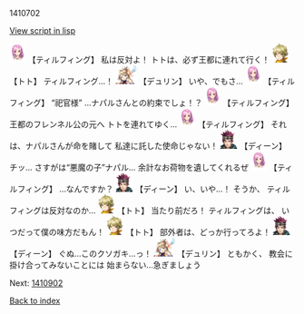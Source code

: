 1410702

[View script in lisp](../scripts/1410702.txt)

<img src="../images/units/101411.png" alt="101411.png" height="34"/>
【ティルフィング】
私は反対よ！
トトは、必ず王都に連れて行く！

<img src="../images/units/4.png" alt="4.png" height="34"/>
【トト】
ティルフィング…！

<img src="../images/units/0.png" alt="0.png" height="34"/>
【デュリン】
いや、でもさ…

<img src="../images/units/101411.png" alt="101411.png" height="34"/>
【ティルフィング】
“祀官様”
…ナパルさんとの約束でしょ！？

<img src="../images/units/101411.png" alt="101411.png" height="34"/>
【ティルフィング】
王都のフレンネル公の元へ
トトを連れてゆく…

<img src="../images/units/101411.png" alt="101411.png" height="34"/>
【ティルフィング】
それは、ナパルさんが命を賭して
私達に託した使命じゃない！

<img src="../images/units/6.png" alt="6.png" height="34"/>
【ディーン】
チッ…
さすがは“悪魔の子”ナパル…
余計なお荷物を遺してくれるぜ

<img src="../images/units/101411.png" alt="101411.png" height="34"/>
【ティルフィング】
…なんですか？

<img src="../images/units/6.png" alt="6.png" height="34"/>
【ディーン】
い、いや…！
そうか、
ティルフィングは反対なのか…

<img src="../images/units/4.png" alt="4.png" height="34"/>
【トト】
当たり前だろ！
ティルフィングは、
いつだって僕の味方だもん！

<img src="../images/units/4.png" alt="4.png" height="34"/>
【トト】
部外者は、どっか行ってろよ！

<img src="../images/units/6.png" alt="6.png" height="34"/>
【ディーン】
ぐぬ…このクソガキ…っ！

<img src="../images/units/0.png" alt="0.png" height="34"/>
【デュリン】
ともかく、
教会に掛け合ってみないことには
始まらない…急ぎましょう

Next: [1410902](1410902.md)

[Back to index](index.md)
